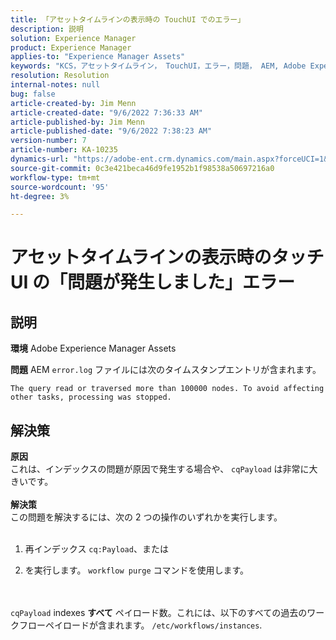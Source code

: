 ```yaml
---
title: 「アセットタイムラインの表示時の TouchUI でのエラー」
description: 説明
solution: Experience Manager
product: Experience Manager
applies-to: "Experience Manager Assets"
keywords: "KCS，アセットタイムライン， TouchUI，エラー，問題， AEM, Adobe Experience Manager, 6.3"
resolution: Resolution
internal-notes: null
bug: false
article-created-by: Jim Menn
article-created-date: "9/6/2022 7:36:33 AM"
article-published-by: Jim Menn
article-published-date: "9/6/2022 7:38:23 AM"
version-number: 7
article-number: KA-10235
dynamics-url: "https://adobe-ent.crm.dynamics.com/main.aspx?forceUCI=1&pagetype=entityrecord&etn=knowledgearticle&id=8dbc5d9e-b62d-ed11-9db1-0022480866ad"
source-git-commit: 0c3e421beca46d9fe1952b1f98538a50697216a0
workflow-type: tm+mt
source-wordcount: '95'
ht-degree: 3%

---
```


# アセットタイムラインの表示時のタッチ UI の「問題が発生しました」エラー

## 説明


<b>環境</b>
Adobe Experience Manager Assets

<b>問題</b>
AEM `error.log` ファイルには次のタイムスタンプエントリが含まれます。


```
The query read or traversed more than 100000 nodes. To avoid affecting other tasks, processing was stopped.
```



## 解決策

<b>原因</b><br>これは、インデックスの問題が原因で発生する場合や、 `cqPayload` は非常に大きいです。 <br> <br><b>解決策</b><br>この問題を解決するには、次の 2 つの操作のいずれかを実行します。 <br> <br>
1. 再インデックス `cq:Payload`、または


2. を実行します。 `workflow purge` コマンドを使用します。

<br> <br>`cqPayload` indexes <b>すべて</b> ペイロード数。これには、以下のすべての過去のワークフローペイロードが含まれます。 `/etc/workflows/instances`.
